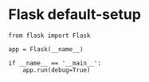 # Flask default-setup

```
from flask import Flask

app = Flask(__name__)

if __name__ == '__main__':
    app.run(debug=True)
```